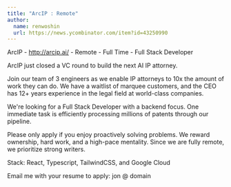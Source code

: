 ```yaml
---
title: "ArcIP : Remote"
author:
  name: renwoshin
  url: https://news.ycombinator.com/item?id=43250990
---
```

ArcIP - <a href="http:&#x2F;&#x2F;arcip.ai&#x2F;" rel="nofollow">http:&#x2F;&#x2F;arcip.ai&#x2F;</a> - Remote - Full Time - Full Stack Developer

ArcIP just closed a VC round to build the next AI IP attorney.

Join our team of 3 engineers as we enable IP attorneys to 10x the amount of work they can do.  We have a waitlist of marquee customers, and the CEO has 12+ years experience in the legal field at world-class companies.

We&#x27;re looking for a Full Stack Developer with a backend focus.  One immediate task is efficiently processing millions of patents through our pipeline.

Please only apply if you enjoy proactively solving problems. We reward ownership, hard work, and a high-pace mentality. Since we are fully remote, we prioritize strong writers.

Stack: React, Typescript, TailwindCSS, and Google Cloud

Email me with your resume to apply: jon @ domain
<JobApplication />
